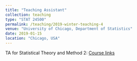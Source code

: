 ```yaml
---
title: "Teaching Assistant"
collection: teaching
type: "STAT 24500"
permalink: /teaching/2019-winter-teaching-4
venue: "University of Chicago, Department of Statistics"
date: 2019-01-15
location: "Chicago, USA"
---
```


TA for Statistical Theory and Method 2: [Course links](https://galton.uchicago.edu/courseinfo/courses/2019/win/ann/w24500-1.shtml)

